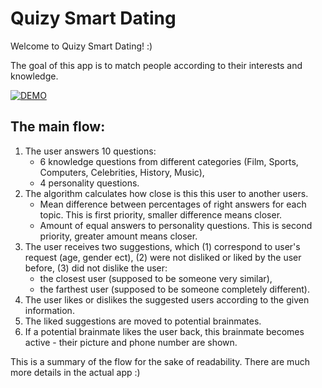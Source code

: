 # Quizy Smart Dating

Welcome to Quizy Smart Dating! :)

The goal of this app is to match people according to their interests and knowledge.

[![DEMO](https://img.youtube.com/vi/wLQVGUw8hUY/0.jpg)](https://www.youtube.com/watch?v=wLQVGUw8hUY)

## The main flow:
1. The user answers 10 questions:
    - 6 knowledge questions from different categories (Film, Sports, Computers, Celebrities, History, Music),
    - 4 personality questions.
1. The algorithm calculates how close is this this user to another users.
    - Mean difference between percentages of right answers for each topic. This is first priority, smaller difference means closer.
    - Amount of equal answers to personality questions. This is second priority, greater amount means closer.
1. The user receives two suggestions, which (1) correspond to user's request (age, gender ect), (2) were not disliked or liked by the user before, (3) did not dislike the user:
    - the closest user (supposed to be someone very similar),
    - the farthest user (supposed to be someone completely different).
1. The user likes or dislikes the suggested users according to the given information.
1. The liked suggestions are moved to potential brainmates.
1. If a potential brainmate likes the user back, this brainmate becomes active - their picture and phone number are shown.

This is a summary of the flow for the sake of readability. There are much more details in the actual app :)
